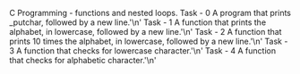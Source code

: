C Programming - functions and nested loops.
Task - 0 A program that prints _putchar, followed by a new line.'\n'
Task - 1 A function that prints the alphabet, in lowercase, followed by a new line.'\n'
Task - 2 A function that prints 10 times the alphabet, in lowercase, followed by a new line.'\n'
Task - 3 A function that checks for lowercase character.'\n'
Task - 4 A function that checks for alphabetic character.'\n'  
